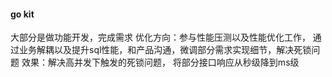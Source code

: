 #### go kit

大部分是做功能开发，完成需求
优化方向：参与性能压测以及性能优化工作， 通过业务解耦以及提升sql性能，和产品沟通，微调部分需求实现细节，解决死锁问题
效果：解决高并发下触发的死锁问题， 将部分接口响应从秒级降到ms级